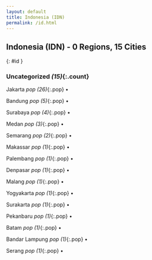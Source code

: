 ```yaml
---
layout: default
title: Indonesia (IDN)
permalink: /id.html
---
```



## Indonesia (IDN) - 0 Regions, 15 Cities
{: #id }





### Uncategorized _(15)_{:.count}


Jakarta  _pop (26)_{:.pop} •

Bandung  _pop (5)_{:.pop} •

Surabaya  _pop (4)_{:.pop} •

Medan  _pop (3)_{:.pop} •

Semarang  _pop (2)_{:.pop} •

Makassar  _pop (1)_{:.pop} •

Palembang  _pop (1)_{:.pop} •

Denpasar  _pop (1)_{:.pop} •

Malang  _pop (1)_{:.pop} •

Yogyakarta  _pop (1)_{:.pop} •

Surakarta  _pop (1)_{:.pop} •

Pekanbaru  _pop (1)_{:.pop} •

Batam  _pop (1)_{:.pop} •

Bandar Lampung  _pop (1)_{:.pop} •

Serang  _pop (1)_{:.pop} •


 
